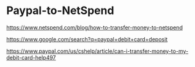 # Paypal-to-NetSpend
https://www.netspend.com/blog/how-to-transfer-money-to-netspend

https://www.google.com/search?q=paypal+debit+card+deposit

https://www.paypal.com/us/cshelp/article/can-i-transfer-money-to-my-debit-card-help497
